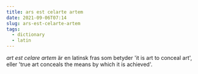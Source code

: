 ```yaml
---
title: ars est celarte artem
date: 2021-09-06T07:14
slug: ars-est-celarte-artem
tags: 
  - dictionary
  - latin
---
```



_art est celare artem_ är en latinsk fras som betyder 'it is art to conceal
art', eller 'true art conceals the means by which it is achieved'.
